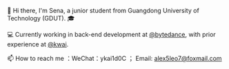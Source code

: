 👋 Hi there, I'm Sena, a junior student from Guangdong University of Technology (GDUT). 🎓

💻 Currently working in back-end development at [@bytedance](https://github.com/bytedance), with prior experience at [@kwai](https://github.com/kwai).

📫 How to reach me ：WeChat：ykai1d0C ； Email: alex5leo7@foxmail.com

